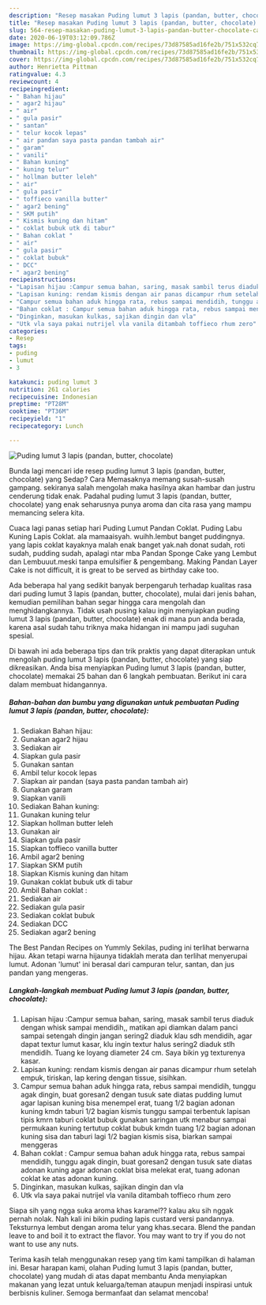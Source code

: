 ```yaml
---
description: "Resep masakan Puding lumut 3 lapis (pandan, butter, chocolate) | Cara Bikin Puding lumut 3 lapis (pandan, butter, chocolate) Yang Paling Enak"
title: "Resep masakan Puding lumut 3 lapis (pandan, butter, chocolate) | Cara Bikin Puding lumut 3 lapis (pandan, butter, chocolate) Yang Paling Enak"
slug: 564-resep-masakan-puding-lumut-3-lapis-pandan-butter-chocolate-cara-bikin-puding-lumut-3-lapis-pandan-butter-chocolate-yang-paling-enak
date: 2020-06-19T03:12:09.786Z
image: https://img-global.cpcdn.com/recipes/73d87585ad16fe2b/751x532cq70/puding-lumut-3-lapis-pandan-butter-chocolate-foto-resep-utama.jpg
thumbnail: https://img-global.cpcdn.com/recipes/73d87585ad16fe2b/751x532cq70/puding-lumut-3-lapis-pandan-butter-chocolate-foto-resep-utama.jpg
cover: https://img-global.cpcdn.com/recipes/73d87585ad16fe2b/751x532cq70/puding-lumut-3-lapis-pandan-butter-chocolate-foto-resep-utama.jpg
author: Henrietta Pittman
ratingvalue: 4.3
reviewcount: 4
recipeingredient:
- " Bahan hijau"
- " agar2 hijau"
- " air"
- " gula pasir"
- " santan"
- " telur kocok lepas"
- " air pandan saya pasta pandan tambah air"
- " garam"
- " vanili"
- " Bahan kuning"
- " kuning telur"
- " hollman butter leleh"
- " air"
- " gula pasir"
- " toffieco vanilla butter"
- " agar2 bening"
- " SKM putih"
- " Kismis kuning dan hitam"
- " coklat bubuk utk di tabur"
- " Bahan coklat "
- " air"
- " gula pasir"
- " coklat bubuk"
- " DCC"
- " agar2 bening"
recipeinstructions:
- "Lapisan hijau :Campur semua bahan, saring, masak sambil terus diaduk dengan whisk sampai mendidih,, matikan api diamkan dalam panci sampai setengah dingin jangan sering2 diaduk klau sdh mendidih, agar dapat textur lumut kasar, klu ingin textur halus sering2 diaduk stlh mendidih. Tuang ke loyang diameter 24 cm. Saya bikin yg texturenya kasar."
- "Lapisan kuning: rendam kismis dengan air panas dicampur rhum setelah empuk, tiriskan, lap kering dengan tissue, sisihkan."
- "Campur semua bahan aduk hingga rata, rebus sampai mendidih, tunggu agak dingin, buat goresan2 dengan tusuk sate diatas pudding lumut agar lapisan kuning bisa menempel erat, tuang 1/2 bagian adonan kuning kmdn taburi 1/2 bagian kismis tunggu sampai terbentuk lapisan tipis kmrn taburi coklat bubuk gunakan saringan utk menabur sampai permukaan kuning tertutup coklat bubuk kmdn tuang 1/2 bagian adonan kuning sisa dan taburi lagi 1/2 bagian kismis sisa, biarkan sampai menggeras"
- "Bahan coklat : Campur semua bahan aduk hingga rata, rebus sampai mendidih, tunggu agak dingin, buat goresan2 dengan tusuk sate diatas adonan kuning agar adonan coklat bisa melekat erat, tuang adonan coklat ke atas adonan kuning."
- "Dinginkan, masukan kulkas, sajikan dingin dan vla"
- "Utk vla saya pakai nutrijel vla vanila ditambah toffieco rhum zero"
categories:
- Resep
tags:
- puding
- lumut
- 3

katakunci: puding lumut 3 
nutrition: 261 calories
recipecuisine: Indonesian
preptime: "PT28M"
cooktime: "PT36M"
recipeyield: "1"
recipecategory: Lunch

---
```



![Puding lumut 3 lapis (pandan, butter, chocolate)](https://img-global.cpcdn.com/recipes/73d87585ad16fe2b/751x532cq70/puding-lumut-3-lapis-pandan-butter-chocolate-foto-resep-utama.jpg)

Bunda lagi mencari ide resep puding lumut 3 lapis (pandan, butter, chocolate) yang Sedap? Cara Memasaknya memang susah-susah gampang. sekiranya salah mengolah maka hasilnya akan hambar dan justru cenderung tidak enak. Padahal puding lumut 3 lapis (pandan, butter, chocolate) yang enak seharusnya punya aroma dan cita rasa yang mampu memancing selera kita.

Cuaca lagi panas setiap hari Puding Lumut Pandan Coklat. Puding Labu Kuning Lapis Coklat. ala mamaaisyah. wuihh.lembut banget puddingnya. yang lapis coklat kayaknya malah enak banget yak.nah donat sudah, roti sudah, pudding sudah, apalagi ntar mba Pandan Sponge Cake yang Lembut dan Lembuuut.meski tanpa emulsifier &amp; pengembang. Making Pandan Layer Cake is not difficult, it is great to be served as birthday cake too.

Ada beberapa hal yang sedikit banyak berpengaruh terhadap kualitas rasa dari puding lumut 3 lapis (pandan, butter, chocolate), mulai dari jenis bahan, kemudian pemilihan bahan segar hingga cara mengolah dan menghidangkannya. Tidak usah pusing kalau ingin menyiapkan puding lumut 3 lapis (pandan, butter, chocolate) enak di mana pun anda berada, karena asal sudah tahu triknya maka hidangan ini mampu jadi suguhan spesial.


Di bawah ini ada beberapa tips dan trik praktis yang dapat diterapkan untuk mengolah puding lumut 3 lapis (pandan, butter, chocolate) yang siap dikreasikan. Anda bisa menyiapkan Puding lumut 3 lapis (pandan, butter, chocolate) memakai 25 bahan dan 6 langkah pembuatan. Berikut ini cara dalam membuat hidangannya.

<!--inarticleads1-->

##### Bahan-bahan dan bumbu yang digunakan untuk pembuatan Puding lumut 3 lapis (pandan, butter, chocolate):

1. Sediakan  Bahan hijau:
1. Gunakan  agar2 hijau
1. Sediakan  air
1. Siapkan  gula pasir
1. Gunakan  santan
1. Ambil  telur kocok lepas
1. Siapkan  air pandan (saya pasta pandan tambah air)
1. Gunakan  garam
1. Siapkan  vanili
1. Sediakan  Bahan kuning:
1. Gunakan  kuning telur
1. Siapkan  hollman butter leleh
1. Gunakan  air
1. Siapkan  gula pasir
1. Siapkan  toffieco vanilla butter
1. Ambil  agar2 bening
1. Siapkan  SKM putih
1. Siapkan  Kismis kuning dan hitam
1. Gunakan  coklat bubuk utk di tabur
1. Ambil  Bahan coklat :
1. Sediakan  air
1. Sediakan  gula pasir
1. Sediakan  coklat bubuk
1. Sediakan  DCC
1. Sediakan  agar2 bening


The Best Pandan Recipes on Yummly Sekilas, puding ini terlihat berwarna hijau. Akan tetapi warna hijaunya tidaklah merata dan terlihat menyerupai lumut. Adonan &#39;lumut&#39; ini berasal dari campuran telur, santan, dan jus pandan yang mengeras. 

<!--inarticleads2-->

##### Langkah-langkah membuat Puding lumut 3 lapis (pandan, butter, chocolate):

1. Lapisan hijau :Campur semua bahan, saring, masak sambil terus diaduk dengan whisk sampai mendidih,, matikan api diamkan dalam panci sampai setengah dingin jangan sering2 diaduk klau sdh mendidih, agar dapat textur lumut kasar, klu ingin textur halus sering2 diaduk stlh mendidih. Tuang ke loyang diameter 24 cm. Saya bikin yg texturenya kasar.
1. Lapisan kuning: rendam kismis dengan air panas dicampur rhum setelah empuk, tiriskan, lap kering dengan tissue, sisihkan.
1. Campur semua bahan aduk hingga rata, rebus sampai mendidih, tunggu agak dingin, buat goresan2 dengan tusuk sate diatas pudding lumut agar lapisan kuning bisa menempel erat, tuang 1/2 bagian adonan kuning kmdn taburi 1/2 bagian kismis tunggu sampai terbentuk lapisan tipis kmrn taburi coklat bubuk gunakan saringan utk menabur sampai permukaan kuning tertutup coklat bubuk kmdn tuang 1/2 bagian adonan kuning sisa dan taburi lagi 1/2 bagian kismis sisa, biarkan sampai menggeras
1. Bahan coklat : Campur semua bahan aduk hingga rata, rebus sampai mendidih, tunggu agak dingin, buat goresan2 dengan tusuk sate diatas adonan kuning agar adonan coklat bisa melekat erat, tuang adonan coklat ke atas adonan kuning.
1. Dinginkan, masukan kulkas, sajikan dingin dan vla
1. Utk vla saya pakai nutrijel vla vanila ditambah toffieco rhum zero


Siapa sih yang ngga suka aroma khas karamel?? kalau aku sih nggak pernah nolak. Nah kali ini bikin puding lapis custard versi pandannya. Teksturnya lembut dengan aroma telur yang khas.secara. Blend the pandan leave to and boil it to extract the flavor. You may want to try if you do not want to use any nuts. 

Terima kasih telah menggunakan resep yang tim kami tampilkan di halaman ini. Besar harapan kami, olahan Puding lumut 3 lapis (pandan, butter, chocolate) yang mudah di atas dapat membantu Anda menyiapkan makanan yang lezat untuk keluarga/teman ataupun menjadi inspirasi untuk berbisnis kuliner. Semoga bermanfaat dan selamat mencoba!
